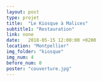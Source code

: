 ```yaml
---
layout: post
type: projet 
title:  "Le Kiosque à Malices"
subtitle1: "Restauration"
link: none
date:   2018-05-15 12:00:00 +0200
location: "Montpellier"
img_folder: "kiosque"
img_num: 4
before_num: 0
poster: "couverture.jpg"
---
```

